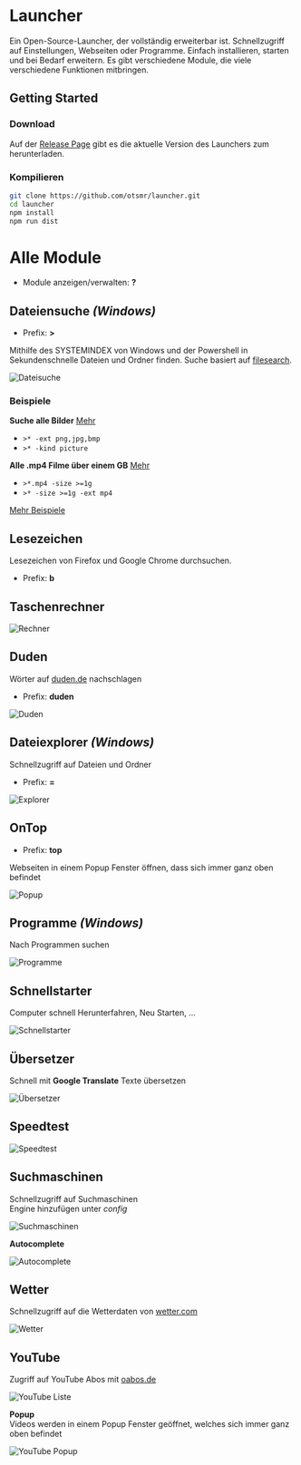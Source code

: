 
# Launcher
Ein Open-Source-Launcher, der vollständig erweiterbar ist. Schnellzugriff auf Einstellungen, Webseiten oder Programme. Einfach installieren, starten und bei Bedarf erweitern.
Es gibt verschiedene Module, die viele verschiedene Funktionen mitbringen.

## Getting Started
### Download
Auf der [Release Page](https://github.com/otsmr/launcher/releases) gibt es die aktuelle Version des Launchers zum herunterladen.

### Kompilieren

```bash
git clone https://github.com/otsmr/launcher.git
cd launcher
npm install
npm run dist
```

# Alle Module

* Module anzeigen/verwalten: **?**


## Dateiensuche *(Windows)*
* Prefix: **>**


Mithilfe des SYSTEMINDEX von Windows und der Powershell in Sekundenschnelle Dateien und Ordner finden. Suche basiert auf [filesearch](https://github.com/otsmr/filesearch).

![Dateisuche](./docs/img/filesearch.png)
### Beispiele
**Suche alle Bilder** [Mehr](https://github.com/otsmr/filesearch#extstringarray)
- ```>* -ext png,jpg,bmp```
- ```>* -kind picture```  

**Alle .mp4 Filme über einem GB** [Mehr](https://github.com/otsmr/filesearch#sizestring)
- ```>*.mp4 -size >=1g```  
- ```>* -size >=1g -ext mp4```  

[Mehr Beispiele](https://github.com/otsmr/filesearch#extstringarray)



## Lesezeichen
Lesezeichen von Firefox und Google Chrome durchsuchen. 
* Prefix: **b**



## Taschenrechner
![Rechner](./docs/img/calc.png)



## Duden

Wörter auf [duden.de](https://duden.de) nachschlagen
* Prefix: **duden**

![Duden](./docs/img/duden.png)



## Dateiexplorer  *(Windows)*

Schnellzugriff auf Dateien und Ordner
* Prefix: **=**

![Explorer](./docs/img/explorer.png)



## OnTop

* Prefix: **top**

Webseiten in einem Popup Fenster öffnen, dass sich immer ganz oben befindet

![Popup](./docs/img/youtubepopup.png)

## Programme *(Windows)*

Nach Programmen suchen

![Programme](./docs/img/programm.png)



## Schnellstarter

Computer schnell Herunterfahren, Neu Starten, ... 

![Schnellstarter](./docs/img/quick.png)


## Übersetzer

Schnell mit **Google Translate** Texte übersetzen

![Übersetzer](./docs/img/translate.png)
## Speedtest

![Speedtest](./docs/img/speed.png)


## Suchmaschinen

Schnellzugriff auf Suchmaschinen  
Engine hinzufügen unter *config*  

![Suchmaschinen](./docs/img/engine.png)


**Autocomplete**

![Autocomplete](./docs/img/autocomplete.png)


## Wetter
Schnellzugriff auf die Wetterdaten von [wetter.com](https://wetter.com)

![Wetter](./docs/img/wetter.png)


## YouTube
Zugriff auf YouTube Abos mit [oabos.de](https://oabos.de)

![YouTube Liste](./docs/img/youtube.png)

**Popup**  
Videos werden in einem Popup Fenster geöffnet, welches sich immer ganz oben befindet

![YouTube Popup](./docs/img/youtubepopup.png)